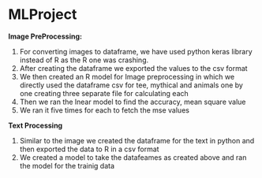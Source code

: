 # MLProject

**Image PreProcessing:**
1. For converting images to dataframe, we have used python keras library instead of R as the R one was crashing. 
2. After creating the dataframe we exported the values to the csv format 
3. We then created an R model for Image preprocessing in which we directly used the dataframe csv for tee, mythical and animals one by one creating three separate file for calculating each
4. Then we ran the lnear model to find the accuracy, mean square value
5. We ran it five times for each to fetch the mse values


**Text Processing**
1. Similar to the image we created the dataframe for the text in python and then exported  the data to R in a csv format
2. We created a model to take the datafeames as created above and ran the model for the trainig data




